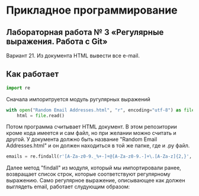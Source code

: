 # Прикладное программирование
## Лабораторная работа № 3 «Регулярные выражения. Работа с Git»
Вариант 21. Из документа HTML вывести все e-mail.
## Как работает
```python
import re
```
Сначала импоритруется модуль ругулярных выражений
```python
with open("Random Email Addresses.html", "r", encoding="utf-8") as file:
    html = file.read()
```
Потом программа считывает HTML документ. В этом репозитории кроме кода имеется и сам файл, но при желании можно считать и другой. У документа должно быть название "Random Email Addresses.html" и он должен находиться в той же папке, где и .py файл.
```python
emails = re.findall(r'[A-Za-z0-9._%+-]+@[A-Za-z0-9.-]+\.[A-Za-z]{2,}', html)
```
Далее метод "findall" из модуля, который мы импортировали ранее, возвращает список строк, которые соответствуют регулярному выражению. Само регулярное выражение, описывающее как должен выглядеть email, работает слудующим образом:
